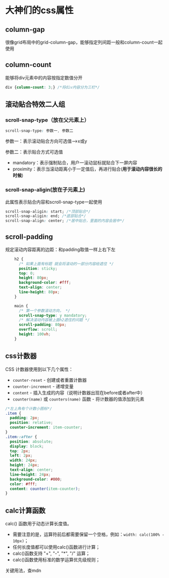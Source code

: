 # 大神们的css属性

## column-gap

很像grid布局中的grid-column-gap，能够指定列间距一般和column-count一起使用

## column-count

能够将div元素中的内容按指定数值分开

```css
div {column-count: 3;} /*将div内容分为三栏*/
```

## 滚动贴合特效二人组

### scroll-snap-type（放在父元素上）

```css
scroll-snap-type: 参数一, 参数二
```

参数一：表示滚动贴合方向可选值-->x或y

参数二：表示贴合方式可选值

* mandatory：表示强制贴合，用户一滚动鼠标就贴合下一屏内容
* proximity：表示当滚动距离小于一定值后，再进行贴合(**用于滚动内容很长的时候**)

### scroll-snap-aligin(放在子元素上)

此属性表示贴合内容和scroll-snap-type一起使用

```css
scroll-snap-aligin: start; /*顶部贴合*/
scroll-snap-aligin: end; /*底部贴合*/
scroll-snap-align: center; /*居中贴合，里面的内容会居中*/
```

## scroll-padding

规定滚动内容距离的边距：和padding取值一样上右下左

```css
    h2 {
      /* 如果上面有标题 就会将滚动的一部分内容给遮住 */
      position: sticky;
      top: 0;
      height: 80px;
      background-color: #fff;
      text-align: center;
      line-height: 80px;
    }

    main {
      /* 第一个参数滚动方向， */
      scroll-snap-type: y mandatory;
      /* 解决滚动内容被上面h2遮住的问题 */
      scroll-padding: 80px;
      overflow: scroll;
      height: 100vh;
    }
```



## css计数器

CSS 计数器使用到以下几个属性：

- `counter-reset` - 创建或者重置计数器
- `counter-increment` - 递增变量
- `content` - 插入生成的内容（说明计数器出现在before或者after中）
- `counter(name)` 或 `counters(name)` 函数 - 将计数器的值添加到元素

```css
/*左上角有个计数小图标*/
.item {
  padding: 2px;
  position: relative;
  counter-increment: item-counter;
}
.item::after {
  position: absolute;
  display: block;
  top: 2px;
  left: 2px;
  width: 24px;
  height: 24px;
  text-align: center;
  line-height: 24px;
  background-color: #000;
  color: #fff;
  content: counter(item-counter);
}
```

## calc计算函数

calc() 函数用于动态计算长度值。

- 需要注意的是，运算符前后都需要保留一个空格，例如：`width: calc(100% - 10px)`；
- 任何长度值都可以使用calc()函数进行计算；
- calc()函数支持 "+", "-", "*", "/" 运算；
- calc()函数使用标准的数学运算优先级规则；

关键用法，查mdn

